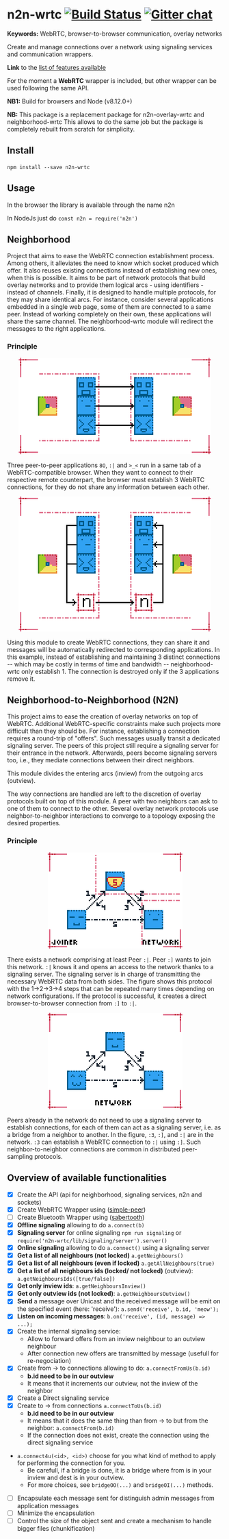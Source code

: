 # n2n-wrtc [![Build Status](https://travis-ci.com/RAN3D/n2n-wrtc.svg?branch=master)](https://travis-ci.com/RAN3D/n2n-wrtc) [![Gitter chat](https://badges.gitter.im/gitterHQ/gitter.png)](https://gitter.im/ran3d/n2n-wrtc)

**Keywords:** WebRTC, browser-to-browser communication, overlay networks

Create and manage connections over a network using signaling services and communication wrappers.

 **Link** to the [list of features available](#features)

For the moment a **WebRTC** wrapper is included, but other wrapper can be used following the same API.

**NB1:** Build for browsers and Node (v8.12.0+)

**NB:** This package is a replacement package for n2n-overlay-wrtc and neighborhood-wrtc
This allows to do the same job but the package is completely rebuilt from scratch for simplicity.

## Install

```
npm install --save n2n-wrtc
```

## Usage

In the browser the library is available through the name n2n

In NodeJs just do `const n2n = require('n2n')`

## Neighborhood

Project that aims to ease the WebRTC connection establishment process. Among others, it alleviates the need to know which socket produced which offer. It also reuses existing connections instead of establishing new ones, when this is possible. It aims to be part of network protocols that build overlay networks and to provide them logical arcs - using identifiers - instead of channels. Finally, it is designed to handle multiple protocols, for they may share identical arcs. For instance, consider several applications embedded in a single web page, some of them are connected to a same peer. Instead of working completely on their own, these applications will share the same channel. The neighborhood-wrtc module will redirect the messages to the right applications.

### Principle

<p align="center">
<img src='./assets/img/notsharing.png#center' />
</p>

Three peer-to-peer applications ```8O```, ```:|``` and ```>_<``` run in a same
tab of a WebRTC-compatible browser. When they want to connect to their
respective remote counterpart, the browser must establish 3 WebRTC connections,
for they do not share any information between each other.

<p align="center">
<img src='./assets/img/sharing.png#center' />
</p>


Using this module to create WebRTC connections, they can share it and messages
will be automatically redirected to corresponding applications. In this example,
instead of establishing and maintaining 3 distinct connections -- which may be
costly in terms of time and bandwidth -- neighborhood-wrtc only establish 1. The
connection is destroyed only if the 3 applications remove it.

## Neighborhood-to-Neighborhood (N2N)

This project aims to ease the creation of overlay networks on top of WebRTC. Additional WebRTC-specific constraints make such projects more difficult than they should be. For instance, establishing a connection requires a round-trip of "offers". Such messages usually transit a dedicated signaling server. The peers of this project still require a signaling server for their entrance in the network. Afterwards, peers become signaling servers too, i.e., they mediate connections between their direct neighbors.

This module divides the entering arcs (inview) from the outgoing arcs (outview).

The way connections are handled are left to the discretion of overlay protocols built on top of this module. A peer with two neighbors can ask to one of them to connect to the other. Several overlay network protocols use neighbor-to-neighbor interactions to converge to a topology exposing the desired properties.

### Principle

<p align="center">
<img src='./assets/img/signal.png#center' />
</p>

There exists a network comprising at least Peer ```:|```. Peer ```:]``` wants to
join this network. ```:|``` knows it and opens an access to the network thanks
to a signaling server. The signaling server is in charge of transmitting the
necessary WebRTC data from both sides. The figure shows this protocol with the
1->2->3->4 steps that can be repeated many times depending on network
configurations. If the protocol is successful, it creates a direct
browser-to-browser connection from ```:]``` to ```:|```.

<p align="center">
<img  src='./assets/img/bridge.png#center' />
</p>

Peers already in the network do not need to use a signaling server to establish
connections, for each of them can act as a signaling server, i.e. as a bridge
from a neighbor to another. In the figure, `:3`, `:]`, and `:|` are
in the network. `:3` can establish a WebRTC connection to `:|` using
`:]`. Such neighbor-to-neighbor connections are common in distributed
peer-sampling protocols.

## Overview of available functionalities <a name='features'></a>
- [x] Create the API (api for neighborhood, signaling services, n2n and sockets)
- [x] Create WebRTC Wrapper using ([simple-peer](https://github.com/feross/simple-peer))
- [ ] Create Bluetooth Wrapper using ([sabertooth](http://sabertooth-io.github.io/))
- [x] **Offline signaling** allowing to do `a.connect(b)`
- [x] **Signaling server** for online signaling `npm run signaling` or `require('n2n-wrtc/lib/signaling/server').server()`
- [x] **Online signaling** allowing to do `a.connect()` using a signaling server
- [x] **Get a list of all neighbours (not locked)** `a.getNeighbours()`
- [x] **Get a list of all neighbours (even if locked)** `a.getAllNeighbours(true)`
- [x] **Get a list of all neighbours ids (locked/ not locked)** (outview): `a.getNeighboursIds([true/false])`
- [x] **Get only inview ids**: `a.getNeighboursInview()`
- [x] **Get only outview ids (not locked)**: `a.getNeighboursOutview()`
- [x] **Send** a message over Unicast and the received message will be emit on the specified event (here: 'receive'):  `a.send('receive', b.id, 'meow');`
- [x] **Listen on incoming messages**: `b.on('receive', (id, message) => ...);`
- [x] Create the internal signaling service:
  - Allow to forward offers from an inview neighbour to an outview neighbour
  - After connection new offers are transmitted by message (usefull for re-negociation)
- [x] Create from -> to connections allowing to do: `a.connectFromUs(b.id)`
  - **b.id need to be in our outview**
  - It means that it increments our outview, not the inview of the neighbor
- [x] Create a Direct signaling service
- [x] Create to -> from connections `a.connectToUs(b.id)`
  - **b.id need to be in our outview**
  - It means that it does the same thing than from -> to but from the neighbor: `a.connectFrom(b.id)`
  - If the connection does not exist, create the connection using the direct signaling service
- `a.connect4u(<id>, <id>)` choose for you what kind of method to apply for performing the connection for you.
  - Be carefull, if a bridge is done, it is a bridge where from is in your inview and dest is in your outview.
  - For more choices, see `bridgeOO(...)` and `bridgeOI(...)` methods.
- [ ] Encapsulate each message sent for distinguish admin messages from application messages
- [ ] Minimize the encapsulation
- [ ] Control the size of the object sent and create a mechanism to handle bigger files (chunkification)
